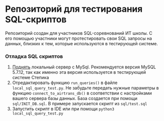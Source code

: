 # Репозиторий для тестирования SQL-скриптов

Репозиторий создан для участников SQL-соревнований ИТ школы. С его помощью участники могут протестировать свои SQL запросы на данных, близких к тем, которые используются в тестирующей системе.

### Отладка SQL скриптов

1. [Поднять](https://docs.oracle.com/en/java/java-components/advanced-management-console/2.20/install-guide/mysql-database-installation-and-configuration-advanced-management-console.html#GUID-12323233-07E3-45C2-B77A-F35B3BBA6592) локальный сервер с MySql. Рекомендуется версия MySQL 5.7.12, так как именно эта версия используется в тестирующей системе Степика
2. Отредактировать функцию `run_queries()` в файле `local_sql_query_test.py`. Не забудьте передать нужные параметры в функцию `connect_to_airtrans_db()` в соответствии с настройками вашего сервера базы данных. База создается при помощи `sql/INIT_DB.sql`. В примере запускается скрипт из `sql/test.sql`
3. Запустить скрипт в IDE или при помощи  `python3 local_sql_query_test.py`
